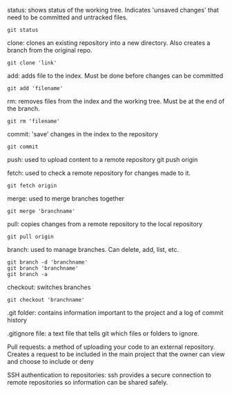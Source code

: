 status:  shows status of the working tree. Indicates 'unsaved changes' that need to be committed and untracked files.

	git status

clone:  clones an existing repository into a new directory. Also creates a branch from the original repo.

	git clone 'link'

add:  adds file to the index. Must be done before changes can be committed  

	git add 'filename' 

rm:  removes files from the index and the working tree. Must be at the end of the branch.

	git rm 'filename'

commit:  'save' changes in the index to the repository

	git commit

push:  used to upload content to a remote repository
	git push origin


fetch:  used to check a remote repository for changes made to it.

	git fetch origin

merge:  used to merge branches together
	
	git merge 'branchname'

pull:  copies changes from a remote repository to the local repository

	git pull origin	

branch:  used to manage branches. Can delete, add, list, etc.

	git branch -d 'branchname'
	git branch 'branchname'
	git branch -a 

checkout:  switches branches 
	
	git checkout 'branchname'

.git folder:  contains information important to the project and a log of commit history

.gitignore file:  a text file that tells git which files or folders to ignore.

Pull requests:  a method of uploading your code to an external repository. Creates a request to be included in the main project that the owner can view and choose to include or deny

SSH authentication to repositories:  ssh provides a secure connection to remote repositories so information can be shared safely.


